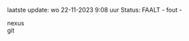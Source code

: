 laatste update: 
wo 22-11-2023  9:08   uur 
Status: FAALT - fout - 
<div class="service R">nexus</div><div class="service R">git</div>